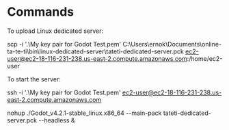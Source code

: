 # Commands
To upload Linux dedicated server:

scp -i '.\My key pair for Godot Test.pem' C:\Users\ernok\Documents\online-ta-te-ti\bin\linux-dedicated-server\tateti-dedicated-server.pck ec2-user@ec2-18-116-231-238.us-east-2.compute.amazonaws.com:/home/ec2-user

To start the server:

ssh -i '.\My key pair for Godot Test.pem' ec2-user@ec2-18-116-231-238.us-east-2.compute.amazonaws.com

nohup ./Godot_v4.2.1-stable_linux.x86_64 --main-pack tateti-dedicated-server.pck --headless &
